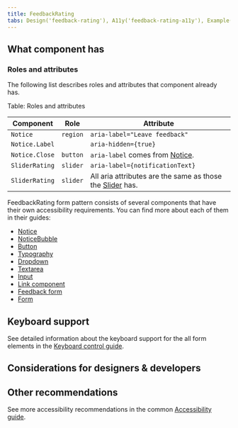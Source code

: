 ```yaml
---
title: FeedbackRating
tabs: Design('feedback-rating'), A11y('feedback-rating-a11y'), Example('feedback-rating-code')
---
```


## What component has

### Roles and attributes

The following list describes roles and attributes that component already has.

Table: Roles and attributes

| Component      | Role     | Attribute                                                                                   |
| -------------- | -------- | ------------------------------------------------------------------------------------------- |
| `Notice`       | `region` | `aria-label="Leave feedback"`                                                               |
| `Notice.Label` |          | `aria-hidden={true}`                                                                        |
| `Notice.Close` | `button` | `aria-label` comes from [Notice](/components/notice/notice-a11y).                           |
| `SliderRating` | `slider` | `aria-label={notificationText}`                                                             |
| `SliderRating` | `slider` | All aria attributes are the same as those the [Slider](/components/slider/slider-a11y) has. |

FeedbackRating form pattern consists of several components that have their own accessibility requirements. You can find more about each of them in their guides:

- [Notice](/components/notice/notice-a11y)
- [NoticeBubble](/components/notice-bubble/notice-bubble-a11y)
- [Button](/components/button/button-a11y)
- [Typography](/style/typography/typography-a11y)
- [Dropdown](/components/dropdown/dropdown-a11y)
- [Textarea](/components/textarea/textarea-a11y)
- [Input](/components/input/input-a11y)
- [Link component](/components/link/link-a11y)
- [Feedback form](/components/feedback-form/feedback-form-a11y)
- [Form](/patterns/form/form-a11y)

## Keyboard support

See detailed information about the keyboard support for the all form elements in the [Keyboard control guide](/core-principles/a11y/a11y-keyboard).

## Considerations for designers & developers

## Other recommendations

See more accessibility recommendations in the common [Accessibility guide](/core-principles/a11y/a11y).
